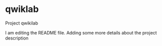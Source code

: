 # qwiklab
Project qwikilab

I am editing the README file. Adding some more details about the project description

